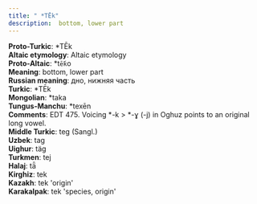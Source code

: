 ```yaml
---
title: " *TĒk"
description:  bottom, lower part
---
```


<strong>Proto-Turkic</strong>:  *TĒk<br>
<strong>Altaic etymology</strong>:  Altaic etymology<br>
<strong> Proto-Altaic</strong>:  *t`ḗk`o<br>
<strong>Meaning</strong>:  bottom, lower part<br>
<strong>Russian meaning</strong>:  дно, нижняя часть<br>
<strong>Turkic</strong>:  *TĒk<br>
<strong>Mongolian</strong>:  *taka<br>
<strong>Tungus-Manchu</strong>:  *texēn<br>
<strong>Comments</strong>:  EDT 475. Voicing *-k > *-ɣ (-j) in Oghuz points to an original long vowel.<br>
<strong>Middle Turkic</strong>:  teg (Sangl.)<br>
<strong>Uzbek</strong>:  tag<br>
<strong>Uighur</strong>:  täg<br>
<strong>Turkmen</strong>:  tej<br>
<strong>Halaj</strong>:  tǟ<br>
<strong>Kirghiz</strong>:  tek<br>
<strong>Kazakh</strong>:  tek 'origin'<br>
<strong>Karakalpak</strong>:  tek 'species, origin'<br>


